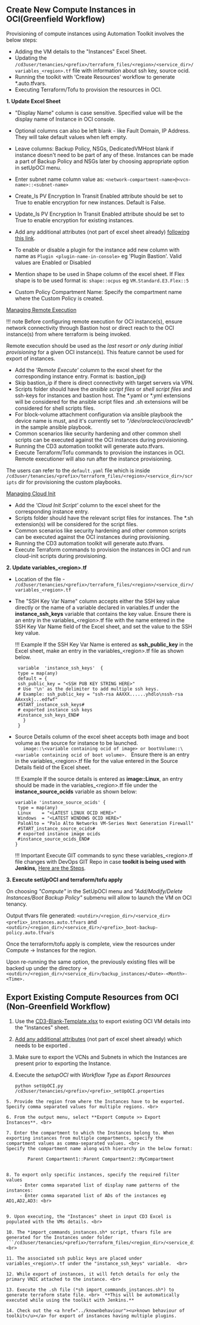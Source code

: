## Create New Compute Instances in OCI(Greenfield Workflow)

Provisioning of compute instances using Automation Toolkit involves the below steps:

- Adding the VM details to the "Instances" Excel Sheet.
- Updating the ```/cd3user/tenancies/<prefix>/terraform_files/<region>/<service_dir>/variables_<region>.tf``` file with information about ssh key, source ocid. 
- Running the toolkit with 'Create Resources' workflow to generate *.auto.tfvars.
- Executing Terraform/Tofu to provision the resources in OCI.

**1. Update Excel Sheet**

- "Display Name" column is case sensitive. Specified value will be the display name of Instance in OCI console. <br>

- Optional columns can also be left blank - like Fault Domain, IP Address. They will take default values when left empty. <br>

- Leave columns: Backup Policy, NSGs, DedicatedVMHost blank if instance doesn't need to be part of any of these. Instances can be made a part of Backup Policy and NSGs later by choosing appropriate option in setUpOCI menu. <br>

- Enter subnet name column value as: ```<network-compartment-name>@<vcn-name>::<subnet-name>``` <br>

- Create_Is PV Encryption In Transit Enabled attribute should be set to True to enable encryption for new instances. Default is False. <br>

- Update_Is PV Encryption In Transit Enabled attribute should be set to True to enable encryption for existing instances. <br>

- Add any additional attributes (not part of excel sheet already) <a href="../additional-attributes"><u>following this link</u></a>. <br>

- To enable or disable a plugin for the instance add new column with name as ```Plugin <plugin-name-in-console>``` eg 'Plugin Bastion'.
    Valid values are Enabled or Disabled <br>
- Mention shape to be used in Shape column of the excel sheet. If Flex shape is to be used format is: ```shape::ocpus``` eg ```VM.Standard.E3.Flex::5```


- Custom Policy Compartment Name: Specify the compartment name where the Custom Policy is created.

<u>Managing Remote Execution</u>

!!! note 
    Before configuring remote execution for OCI instance(s), ensure network connectivity through Bastion host or direct reach to the OCI instance(s) from where terraform is being invoked.

Remote execution should be used as the _last resort or only during initial provisioning_ for a given OCI instance(s). This feature cannot be used for export of instances.

 - Add the _'Remote Execute'_ columm to the excel sheet for the corresponding instance entry. Format is: bastion_ip@<scriptname> 
 - Skip bastion_ip if there is direct connectivity with target servers via VPN.
 - Scripts folder should have the _ansible script files_ or _shell script files_ and ssh-keys for instances and bastion host. The *.yaml or *.yml extensions will be considered for the ansible script files and .sh extensions will be considered for shell scripts files.
 - For block-volume attachment configuration via ansible playbook the device name is must, and it's currently set to _"/dev/oracleoci/oraclevdb"_ in the sample ansible playbook.
 - Common scenarios like security hardening and other common shell scripts can be executed against the OCI instances during provisioning.
 - Running the CD3 automation toolkit will generate auto.tfvars.
 - Execute Terraform/Tofu commands to provision the instances in OCI. Remote executioner will also run after the instance provisioning.

 The users can refer to the ```default.yaml``` file which is inside ```/cd3user/tenancies/<prefix>/terraform_files/<region>/<service_dir>/scripts``` dir for provisioning the custom playbooks.
 

<u>Managing Cloud Init</u>
 
 - Add the _'Cloud Init Script'_ column to the excel sheet for the corresponding instance entry.
 - Scripts folder should have the relevant script files for instances. The *.sh extension(s) will be considered for the script files.
 - Common scenarios like security hardening and other common scripts can be executed against the OCI instances during provisioning.
 - Running the CD3 automation toolkit will generate auto.tfvars.
 - Execute Terraform commands to provision the instances in OCI and run cloud-init scripts during provisioning.


**2. Update variables_<region\>.tf**

- Location of the file - ```/cd3user/tenancies/<prefix>/terraform_files/<region>/<service_dir>/variables_<region>.tf```
- The "SSH Key Var Name" column accepts either the SSH key value directly or the name of a variable declared in variables.tf under the **instance_ssh_keys** variable that contains the key value. Ensure there is an entry in the variables_<region\>.tf file with the name entered in the SSH Key Var Name field of the Excel sheet, and set the value to the SSH key value.

    !!! Example
        If the SSH Key Var Name is entered as **ssh_public_key** in the Excel sheet, make an entry in the variables_<region\>.tf file as shown below.
	```
   	 variable  'instance_ssh_keys'  {
   	 type = map(any)
   	 default = {
   	 ssh_public_key = "<SSH PUB KEY STRING HERE>"
   	 # Use '\n' as the delimiter to add multiple ssh keys.
   	 # Example: ssh_public_key = "ssh-rsa AAXXX......yhdlo\nssh-rsa AAxxskj...edfwf"
   	 #START_instance_ssh_keys#
   	 # exported instance ssh keys
   	 #instance_ssh_keys_END#
   	   }
   	 } 
	```

- Source Details column of the excel sheet accepts both image and boot volume as the source for instance to be launched. <br>
        ```   
        image::\<variable containing ocid of image> or
        bootVolume::\<variable containing ocid of boot volume>. 
        ```
Ensure there is an entry in the variables_<region\>.tf file for the value entered in the Source Details field of the Excel sheet.

    !!! Example
          If the source details is entered as **image::Linux**, an entry should be made in the variables_<region\>.tf file under the **instance_source_ocids** variable as shown below:
    ```
    variable 'instance_source_ocids' {
     type = map(any)
     Linux    = "<LATEST LINUX OCID HERE>"
     Windows  = "<LATEST WINDOWS OCID HERE>"
     PaloAlto = "Palo Alto Networks VM-Series Next Generation Firewall"
     #START_instance_source_ocids#
     # exported instance image ocids
     #instance_source_ocids_END#
    }
    ```
    !!! Important
        Execute GIT commands to sync these variables_<region\>.tf file changes  with DevOps GIT Repo in case **toolkit is being used with Jenkins,** <a href="../sync-cli-jenkins"><u>Here are the Steps</u></a>.

**3.  Execute setUpOCI and terraform/tofu apply**

On choosing _"Compute"_ in the SetUpOCI menu and _"Add/Modify/Delete Instances/Boot Backup Policy"_ submenu will allow to launch the VM on OCI tenancy.

Output tfvars file generated: ```<outdir>/<region_dir>/<service_dir><prefix>_instances.auto.tfvars``` and ```<outdir>/<region_dir>/<service_dir>/<prefix>_boot-backup-policy.auto.tfvars```  

Once the terraform/tofu apply is complete, view the resources under Compute -> Instances for the region.

Upon re-running the same option, the previously existing files will be backed up under the directory →   ```<outdir>/<region_dir>/<service_dir>/backup_instances/<Date>-<Month>-<Time>.```

## Export Existing Compute Resources from OCI (Non-Greenfield Workflow)


1. Use the <a href="https://github.com/oracle-devrel/cd3-automation-toolkit/blob/main/cd3_automation_toolkit/example"><u>CD3-Blank-Template.xlsx</u></a> to export existing OCI VM details into the "Instances" sheet. <br>

2. <a href="../additional-attributes"><u>Add any additional attributes</u></a> (not part of excel sheet already) which needs to be exported . <br>

3. Make sure to export the VCNs and Subnets in which the Instances are present prior to exporting the Instance. <br>

4. Execute the _setupOCI_ with _Workflow Type_ as _Export Resources_ <br>
   ```
   python setUpOCI.py /cd3user/tenancies/<prefix>/<prefix>_setUpOCI.properties
``` 
5. Provide the region from where the Instances have to be exported. Specify comma separated values for multiple regions. <br>

6. From the output menu, select **Export Compute >> Export Instances**. <br>

7. Enter the compartment to which the Instances belong to. When exporting instances from multiple compartments, specify the compartment values as comma-separated values. <br>
Specify the compartment name along with hierarchy in the below format:

        Parent Compartment1::Parent Compartment2::MyCompartment 
 

8. To export only specific instances, specify the required filter values
     - Enter comma separated list of display name patterns of the instances: 
     - Enter comma separated list of ADs of the instances eg AD1,AD2,AD3: <br>


9. Upon executing, the "Instances" sheet in input CD3 Excel is populated with the VMs details. <br>

10. The *import_commands_instances.sh* script, tfvars file are generated for the Instances under folder ```/cd3user/tenancies/<prefix>/terraform_files/<region_dir>/<service_dir>```. <br>

11. The associated ssh public keys are placed under variables_<region\>.tf under the "instance_ssh_keys" variable.  <br>

12. While export of instances, it will fetch details for only the primary VNIC attached to the instance. <br>

13. Execute the .sh file (*sh import_commands_instances.sh*) to generate terraform state file. <br>  **This will be automatically executed while using the toolkit with Jenkins.**

14. Check out the <a href="../knownbehaviour"><u>known behaviour of toolkit</u></a> for export of instances having multiple plugins.



